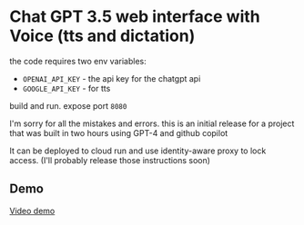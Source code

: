 # Chat GPT 3.5 web interface with Voice (tts and dictation)

the code requires two env variables:

- `OPENAI_API_KEY` - the api key for the chatgpt api
- `GOOGLE_API_KEY` - for tts


build and run. expose port `8080`

I'm sorry for all the mistakes and errors. this is an initial release for a project that was built in two hours using GPT-4 and github copilot

It can be deployed to cloud run and use identity-aware proxy to lock access. (I'll probably release those instructions soon)

## Demo




[Video demo](https://twitter.com/diegosucaria/status/1640928816452231169?ref_src=twsrc%5Etfw)
